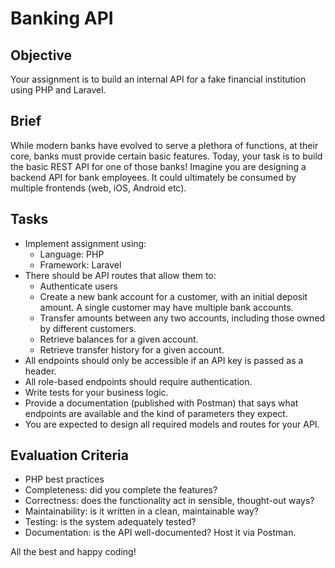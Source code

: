 # Banking API

## Objective

Your assignment is to build an internal API for a fake financial institution using PHP and Laravel.

## Brief

While modern banks have evolved to serve a plethora of functions, at their core, banks must provide certain basic features. Today, your task is to build the basic REST API for one of those banks! Imagine you are designing a backend API for bank employees. It could ultimately be consumed by multiple frontends (web, iOS, Android etc).

## Tasks

- Implement assignment using:
  - Language: PHP
  - Framework: Laravel
- There should be API routes that allow them to:
  - Authenticate users
  - Create a new bank account for a customer, with an initial deposit amount. A single customer may have multiple bank accounts.
  - Transfer amounts between any two accounts, including those owned by different customers.
  - Retrieve balances for a given account.
  - Retrieve transfer history for a given account.
- All endpoints should only be accessible if an API key is passed as a header.
- All role-based endpoints should require authentication.
- Write tests for your business logic.
- Provide a documentation (published with Postman) that says what endpoints are available and the kind of parameters they expect.
- You are expected to design all required models and routes for your API.

## Evaluation Criteria

- PHP best practices
- Completeness: did you complete the features?
- Correctness: does the functionality act in sensible, thought-out ways?
- Maintainability: is it written in a clean, maintainable way?
- Testing: is the system adequately tested?
- Documentation: is the API well-documented? Host it via Postman.

All the best and happy coding!
